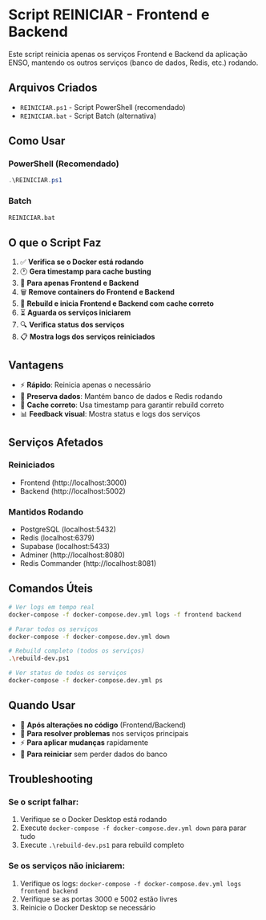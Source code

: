 # Script REINICIAR - Frontend e Backend

Este script reinicia apenas os serviços Frontend e Backend da aplicação ENSO, mantendo os outros serviços (banco de dados, Redis, etc.) rodando.

## Arquivos Criados

- `REINICIAR.ps1` - Script PowerShell (recomendado)
- `REINICIAR.bat` - Script Batch (alternativa)

## Como Usar

### PowerShell (Recomendado)
```powershell
.\REINICIAR.ps1
```

### Batch
```cmd
REINICIAR.bat
```

## O que o Script Faz

1. ✅ **Verifica se o Docker está rodando**
2. 🕐 **Gera timestamp para cache busting**
3. 🛑 **Para apenas Frontend e Backend**
4. 🗑️ **Remove containers do Frontend e Backend**
5. 🔨 **Rebuild e inicia Frontend e Backend com cache correto**
6. ⏳ **Aguarda os serviços iniciarem**
7. 🔍 **Verifica status dos serviços**
8. 📋 **Mostra logs dos serviços reiniciados**

## Vantagens

- ⚡ **Rápido**: Reinicia apenas o necessário
- 💾 **Preserva dados**: Mantém banco de dados e Redis rodando
- 🔄 **Cache correto**: Usa timestamp para garantir rebuild correto
- 📊 **Feedback visual**: Mostra status e logs dos serviços

## Serviços Afetados

### Reiniciados
- Frontend (http://localhost:3000)
- Backend (http://localhost:5002)

### Mantidos Rodando
- PostgreSQL (localhost:5432)
- Redis (localhost:6379)
- Supabase (localhost:5433)
- Adminer (http://localhost:8080)
- Redis Commander (http://localhost:8081)

## Comandos Úteis

```bash
# Ver logs em tempo real
docker-compose -f docker-compose.dev.yml logs -f frontend backend

# Parar todos os serviços
docker-compose -f docker-compose.dev.yml down

# Rebuild completo (todos os serviços)
.\rebuild-dev.ps1

# Ver status de todos os serviços
docker-compose -f docker-compose.dev.yml ps
```

## Quando Usar

- 🔧 **Após alterações no código** (Frontend/Backend)
- 🐛 **Para resolver problemas** nos serviços principais
- ⚡ **Para aplicar mudanças** rapidamente
- 🔄 **Para reiniciar** sem perder dados do banco

## Troubleshooting

### Se o script falhar:
1. Verifique se o Docker Desktop está rodando
2. Execute `docker-compose -f docker-compose.dev.yml down` para parar tudo
3. Execute `.\rebuild-dev.ps1` para rebuild completo

### Se os serviços não iniciarem:
1. Verifique os logs: `docker-compose -f docker-compose.dev.yml logs frontend backend`
2. Verifique se as portas 3000 e 5002 estão livres
3. Reinicie o Docker Desktop se necessário
